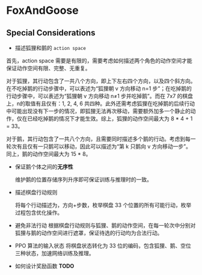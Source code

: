 # FoxAndGoose

## Special Considerations

- 描述狐狸和鹅的 `action space`

首先，action space 需要是有限的，需要考虑如何描述两个角色的动作空间才能保证动作空间有限、完整、无重复。

对于狐狸，其行动包含了一共八个方向，即上下左右四个方向，以及四个斜方向。在不吃掉鹅的行动步骤中，可以表述为“狐狸朝 v 方向移动 n=1 步”；在吃掉鹅的行动步骤中，可以表述为“狐狸朝 v 方向移动 n≠1 步并吃掉鹅”。而在 7x7 的棋盘上，n的取值有且仅有：1, 2, 4, 6 共四种。此外还需考虑狐狸在吃掉鹅的后续行动中可能出现没有下一步的情况，即狐狸无法再次移动，需要额外加多一个静止的动作，仅在已经吃掉鹅的情况下才能生效。综上，狐狸的动作空间最大为 8 * 4 + 1 = 33。

对于鹅，其行动包含了一共八个方向，且需要同时描述多个鹅的行动。考虑到每一轮次有且仅有一只鹅可以移动，因此可以描述为“第 k 只鹅向 v 方向移动一步”。同上，鹅的动作空间最大为 15 * 8。

- 保证鹅个体之间的**无序性**

    维护鹅的位置存储序列升序即可保证训练与推理时的一致。
- 描述棋盘行动规则

    将每个行动描述为，方向+步数，枚举棋盘 33 个位置的所有可能行动，枚举过程包含优化操作。
- 避免非法行动
    根据棋盘行动规则与狐狸、鹅的动作空间，在每一轮次中分别对狐狸与鹅的动作空间进行遮罩，保证待选的行动均为合法行动。
- PPO 算法的输入状态
    将棋盘状态转化为 33 位的编码，包含狐狸、鹅、空位三种状态，加速网络训练及推理。
- 如何设计奖励函数
    **TODO**
